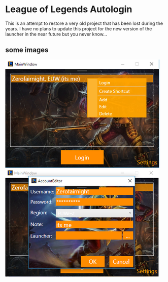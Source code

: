 # League of Legends Autologin

This is an attempt to restore a very old project that has been lost during the years.
I have no plans to update this project for the new version of the launcher in the near future but you never know...

## some images

![image](/img1.png)
![image](/img2.png)